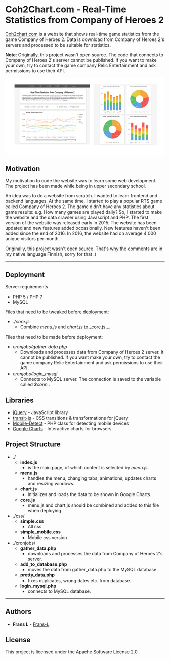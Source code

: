 # Coh2Chart.com - Real-Time Statistics from Company of Heroes 2

[Coh2chart.com](http://coh2chart.com/) is a website that shows real-time game statistics from the game Company of Heroes 2. Data is download from Company of Heroes 2's servers and processed to be suitable for statistics. 

**Note**: Originally, this project wasn't open source. The code that connects to Company of Heroes 2's server cannot be published. If you want to make your own, try to contact the game company Relic Entertainment and ask permissions to use their API.


![Screenshot](/images/screenshot1.png?raw=true "Screenshot")

## Motivation

My motivation to code the website was to learn some web development. The project has been made while being in upper secondary school. 

An idea was to do a website from scratch. I wanted to learn frontend and backend languages. At the same time, I started to play a popular RTS game called Company of Heroes 2. The game didn't have any statistics about game results: e.g. How many games are played daily? So, I started to make the website and the data crawler using Javascript and PHP. The first version of the website was released early in 2015. The website has been updated and new features added occasionally. New features haven't been added since the end of 2016. In 2016, the website had on average 4 000 unique visitors per month.

Originally, this project wasn't open source. That's why the comments are in my native language Finnish, sorry for that :)

---

## Deployment

Server requirements
 
* PHP 5 / PHP 7 
* MySQL


Files that need to be tweaked before deployment:

*  _./core.js_
    * Combine _menu.js_ and _chart.js_ to _core.js _.  

Files that need to be made before deployment:

* _cronjobs/gather-data.php_
     * Downloads and processes data from Company of Heroes 2 server. It cannot be published. If you want make your own, try to contact the game company Relic Entertainment and ask permissions to use their API.
* _cronjobs/login_mysql_
    * Connects to MySQL server. The connection is saved to the variable called _$conn_ .


## Libraries

* [jQuery](https://jquery.com/) -  JavaScript library
* [transit-js](https://github.com/cognitect/transit-js) - CSS transitions & transformations for jQuery
* [Mobile-Detect](https://github.com/serbanghita/Mobile-Detect) - PHP class for detecting mobile devices
* [Google Charts](https://developers.google.com/chart/) -  Interactive charts for browsers


## Project Structure

* ./
    * **index.js**
        * is the main page, of which content is selected by _menu.js_.
    * **menu.js**
        * handles the menu, changing tabs, animations, updates charts and resizing windows.
    * **chart.js**
        * initializes and loads the data to be shown in Google Charts.
    * **core.js**
        * menu.js and chart.js should be combined and added to this file when deploying.
* ./css/
    * **simple.css**
        * All css
    * **simple_mobile.css**
        * Mobile css version
* ./cronjobs/
    * **gather_data.php**
        * downloads and processes the data from Company of Heroes 2's server.
    * **add_to_database.php**
        * moves the data from gather_data.php to the MySQL database.
    * **pretty_data.php**
        * fixes duplicates, wrong dates etc. from database.
    * **login_mysql.php**
        * connects to MySQL database.


---

## Authors

* **Frans L** - [Frans-L](https://github.com/Frans-L)


## License

This project is licensed under the Apache Software License 2.0.
